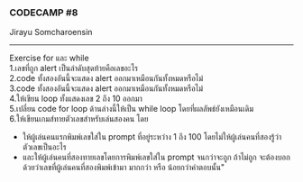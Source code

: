 ### CODECAMP #8
Jirayu Somcharoensin    
___
Exercise for และ while  
1.เลขที่ถูก alert เป็นลำดับสุดท้ายคือเลขอะไร  
2.code ทั้งสองอันนี้จะแสดง alert ออกมาเหมือนกันทั้งหมดหรือไม่  
3.code ทั้งสองอันนี้จะแสดง alert ออกมาเหมือนกันทั้งหมดหรือไม่  
4.ให้เขียน loop ทั้งแสดงเลข 2 ถึง 10 ออกมา  
5.เปลี่ยน code for loop ด้านล่างนี้ให้เป็น while loop โดยที่ผลลัพธ์ยังเหมือนเดิม  
6.ให้เขียนเกมส์ทายตัวเลขสำหรับเล่นสองคน โดย
+ ให้ผู้เล่นคนแรกพิมพ์เลขใส่ใน prompt ที่อยู่ระหว่าง 1 ถึง 100 โดยไม่ให้ผู้เล่นคนที่สองรู้ว่าตัวเลขเป็นอะไร
+ และให้ผู้เล่นคนที่สองทายเลขโดยการพิมพ์เลขใส่ใน prompt จนกว่าจะถูก ถ้าไม่ถูก จะต้องบอกด้วยว่าเลขที่ผู้เล่นคนที่สองพิมพ์เข้ามา มากกว่า หรือ น้อยกว่าคำตอบนั้น"